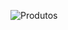 ![Produtos](https://github.com/casagrande7/Drogazin-api/assets/140071695/985c8648-2d16-47f4-9f75-790b8423698a)
